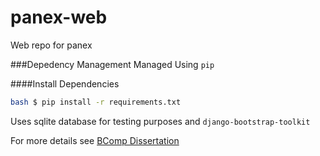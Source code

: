 panex-web
=========

Web repo for panex

###Depedency Management
Managed Using `pip`

####Install Dependencies
```bash
bash $ pip install -r requirements.txt
```

Uses sqlite database for testing purposes and `django-bootstrap-toolkit`

For more details see [BComp Dissertation][link1]

[link1]:http://wiki.nus.edu.sg/pages/viewpage.action?pageId=100328132
